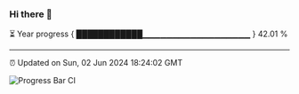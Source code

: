 ### Hi there 👋

⏳ Year progress { ████████████▁▁▁▁▁▁▁▁▁▁▁▁▁▁▁▁▁▁ } 42.01 %

---

⏰ Updated on Sun, 02 Jun 2024 18:24:02 GMT

![Progress Bar CI](https://github.com/ZhaoGui/ZhaoGui/workflows/Progress%20Bar%20CI/badge.svg)
